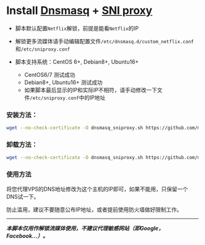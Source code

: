# Install [Dnsmasq](http://thekelleys.org.uk/dnsmasq/doc.html) + [SNI proxy](https://github.com/dlundquist/sniproxy)

* 脚本默认配置`Netflix`解锁，前提是能看`Netflix`的IP

* 解锁更多流媒体请手动编辑配置文件`/etc/dnsmasq.d/custom_netflix.conf`和`/etc/sniproxy.conf`

* 脚本支持系统：CentOS 6+, Debian8+, Ubuntu16+
    * CentOS6/7 测试成功
    * Debian8+, Ubuntu16+ 测试成功
    * 如果脚本最后显示的IP和实际IP不相符，请手动修改一下文件`/etc/sniproxy.conf`中的IP地址

### 安装方法：
``` Bash
wget --no-check-certificate -O dnsmasq_sniproxy.sh https://github.com/myxuchangbin/dnsmasq_sniproxy_install/raw/master/dnsmasq_sniproxy.sh && bash dnsmasq_sniproxy.sh -i
```

### 卸载方法：
``` Bash
wget --no-check-certificate -O dnsmasq_sniproxy.sh https://github.com/myxuchangbin/dnsmasq_sniproxy_install/raw/master/dnsmasq_sniproxy.sh && bash dnsmasq_sniproxy.sh -u
```

### 使用方法
将您代理VPS的DNS地址修改为这个主机的IP即可，如果不能用，只保留一个DNS试一下。

防止滥用，建议不要随意公布IP地址，或者提前使用防火墙做好限制工作。

---

___本脚本仅用作解锁流媒体使用，不建议代理敏感网站（即Google，Facebook...）。___
